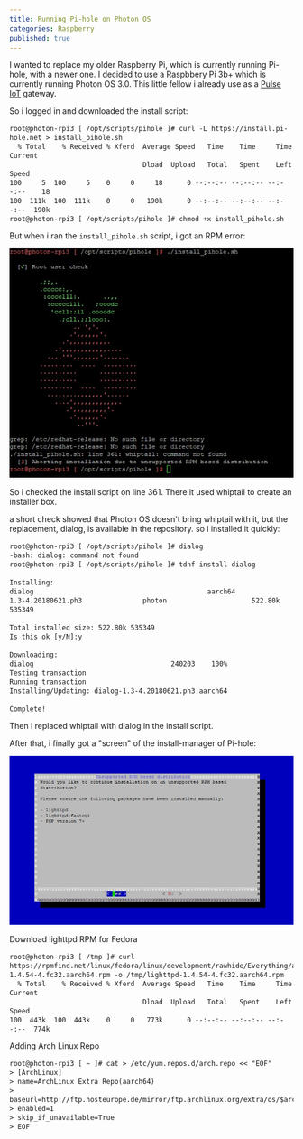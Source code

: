 ```yaml
---
title: Running Pi-hole on Photon OS
categories: Raspberry
published: true
---
```

I wanted to replace my older Raspberry Pi, which is currently running Pi-hole, with a newer one. I decided to use a Raspbbery Pi 3b+ which is currently running Photon OS 3.0.
This little fellow i already use as a [Pulse IoT](https://www.vmware.com/products/pulse-iot-device-management.html) gateway.

So i logged in and downloaded the install script:

```
root@photon-rpi3 [ /opt/scripts/pihole ]# curl -L https://install.pi-hole.net > install_pihole.sh
  % Total    % Received % Xferd  Average Speed   Time    Time     Time  Current
                                 Dload  Upload   Total   Spent    Left  Speed
100     5  100     5    0     0     18      0 --:--:-- --:--:-- --:--:--    18
100  111k  100  111k    0     0   190k      0 --:--:-- --:--:-- --:--:--  190k
root@photon-rpi3 [ /opt/scripts/pihole ]# chmod +x install_pihole.sh
```

But when i ran the ```install_pihole.sh``` script, i got an RPM error:

![](/images/pihole_install_error.JPG)

So i checked the install script on line 361.
There it used whiptail to create an installer box.

a short check showed that Photon OS doesn't bring whiptail with it, but the replacement, dialog, is available in the repository.
so i installed it quickly:

```
root@photon-rpi3 [ /opt/scripts/pihole ]# dialog
-bash: dialog: command not found
root@photon-rpi3 [ /opt/scripts/pihole ]# tdnf install dialog

Installing:
dialog                                           aarch64                  1.3-4.20180621.ph3               photon                     522.80k 535349

Total installed size: 522.80k 535349
Is this ok [y/N]:y

Downloading:
dialog                                  240203    100%
Testing transaction
Running transaction
Installing/Updating: dialog-1.3-4.20180621.ph3.aarch64

Complete!
```

Then i replaced whiptail with dialog in the install script.

After that, i finally got a "screen" of the install-manager of Pi-hole:

![](/images/pihole_install_1st.JPG)


Download lighttpd RPM for Fedora
```
root@photon-rpi3 [ /tmp ]# curl https://rpmfind.net/linux/fedora/linux/development/rawhide/Everything/aarch64/os/Packages/l/lighttpd-1.4.54-4.fc32.aarch64.rpm -o /tmp/lighttpd-1.4.54-4.fc32.aarch64.rpm
  % Total    % Received % Xferd  Average Speed   Time    Time     Time  Current
                                 Dload  Upload   Total   Spent    Left  Speed
100  443k  100  443k    0     0   773k      0 --:--:-- --:--:-- --:--:--  774k
```

Adding Arch Linux Repo
```
root@photon-rpi3 [ ~ ]# cat > /etc/yum.repos.d/arch.repo << "EOF"
> [ArchLinux]
> name=ArchLinux Extra Repo(aarch64)
> baseurl=http://ftp.hosteurope.de/mirror/ftp.archlinux.org/extra/os/$arch
> enabled=1
> skip_if_unavailable=True
> EOF
```

